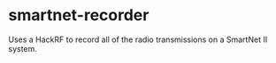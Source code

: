smartnet-recorder
=================

Uses a HackRF to record all of the radio transmissions on a SmartNet II system.
